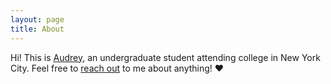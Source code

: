 ```yaml
---
layout: page
title: About
---
```


Hi! This is [Audrey](http://audreyshi.github.io), an undergraduate student attending college in New York City. Feel free to [reach out](mailto:as4514@columbia.edu) to me about anything! ♥
